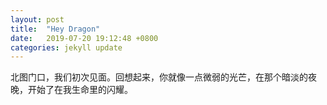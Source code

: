 ```yaml
---
layout: post
title:  "Hey Dragon"
date:   2019-07-20 19:12:48 +0800
categories: jekyll update
---
```


北图门口，我们初次见面。回想起来，你就像一点微弱的光芒，在那个暗淡的夜晚，开始了在我生命里的闪耀。